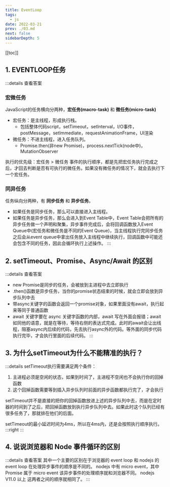 ```yaml
---
title: EventLoop
tags: 
  - js
date: 2022-03-21
prev: ./03.md
next: false
sidebarDepth: 5
---
```

[[toc]]

## 1. EVENTLOOP任务

:::details 查看答案
### 宏微任务
JavaScript的任务横向分两种，**宏任务(macro-task)** 和 **微任务(micro-task)**

- 宏任务：是主线程，形成执行栈。
    + 包括整体代码script，setTimeout，setInterval，I/O事件，postMessage，setImmediate，requestAnimationFrame，UI渲染
- 微任务：不进主线程，进入任务队列。
    + Promise.then(非new Promise)，process.nextTick(node中)，MutationObserver

执行的优先级：宏任务 > 微任务
事件的执行顺序，都是先把宏任务执行完成之后，才回去判断是否有可执行的微任务。如果没有微任务的情况下，就会去执行下一个宏任务。

### 同异任务
任务纵向分两种，有 **同步任务** 和 **异步任务**。

- 如果任务是同步任务，那么可以直接进入主线程。
- 如果任务是异步任务，那么会进入到Event Table中，Event Table会把所有的异步任务做一个声明和聚集，异步事件完成后，会将回调函数放入Event Queue中(宏任务和微任务是不同的Event Queue)，当主线程执行完同步任务之后会从event queue中拿出任务放入主线程中继续执行，回调函数中可能还会包含不同的任务，因此会循环执行上述操作。
:::
## 2. setTimeout、Promise、Async/Await 的区别

:::details 查看答案
- new Promise是同步的任务，会被放到主进程中去立即执行
- .then()函数是异步任务，当你的promise状态结束的时候，就会立即会放到异步队列中去
- 带async关键字的函数会返回一个promise对象，如果里面没有await，执行起来等同于普通函数
- await 关键字要在 async 关键字函数的内部，await 写在外面会报错；await如同他的语意，就是在等待，等待右侧的表达式完成。此时的await会让出线程，阻塞async内后续的代码，先去执行async外的代码。等外面的同步代码执行完毕，才会执行里面的后续代码。
:::

## 3. 为什么setTimeout为什么不能精准的执行？

:::details
setTimeout执行需要满足两个条件：
1. 主进程必须是空闲的状态，如果到时间了，主进程不空闲也不会执行你的回掉函数 
2. 这个回掉函数需要等到插入异步队列时前面的异步函数都执行完了，才会执行 

setTimeout并不是直接的把你的回掉函数放进上述的异步队列中去，而是在定时器的时间到了之后，把回掉函数放到执行异步队列中去。如果此时这个队列已经有很多任务了，那就排在他们的后面。

setTimeout的最小延迟时间为4ms，所以在4ms内，还是会按照执行顺序执行。
:::right
[]()
:::

## 4. 说说浏览器和 Node 事件循环的区别

:::details 查看答案
其中一个主要的区别在于浏览器的 event loop 和 nodejs 的 event loop 在处理异步事件的顺序是不同的。
nodejs 中有 micro event，其中 Promise 属于 micro event 该异步事件的处理顺序就和浏览器不同。
nodejs V11.0 以上 这两者之间的顺序就相同了。
:::

